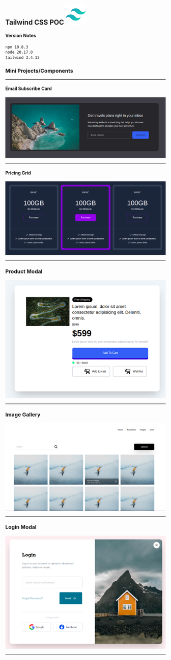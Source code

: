 ## Tailwind CSS POC ![Tailwind CSS](src/assets/tailwindcss.svg)

#### Version Notes

```bash
npm 10.8.3
node 20.17.0
tailwind 3.4.13
```

### Mini Projects/Components
---

#### Email Subscribe Card
![Email Subscribe Card](src/assets/blueprints/mini_p_1.png)

---

#### Pricing Grid
![Pricing Grid](src/assets/blueprints/mini_p_2.png)

---

### Product Modal
![Product Modal](src/assets/blueprints/mini_p_3.png)

---

### Image Gallery
![Image Gallery](src/assets/blueprints/mini_p_4.png)

---

### Login Modal
![Login Modal](src/assets/blueprints/mini_p_5.png)

---